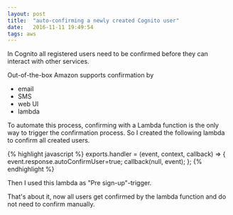 ```yaml
---
layout: post
title:  "auto-confirming a newly created Cognito user"
date:   2016-11-11 19:49:54
tags: aws
---
```

In Cognito all registered users need to be confirmed before they can interact with other services.

Out-of-the-box Amazon supports confirmation by
* email
* SMS
* web UI
* lambda

To automate this process, confirming with a Lambda function is the only way to trigger the confirmation process. So I created the following lambda to confirm all created users.

{% highlight javascript %}
exports.handler = (event, context, callback) => {
    event.response.autoConfirmUser=true;
    callback(null, event);
};
{% endhighlight %}

Then I used this lambda as "Pre sign-up"-trigger.

That's about it, now all users get confirmed by the lambda function and do not need to confirm manually.
